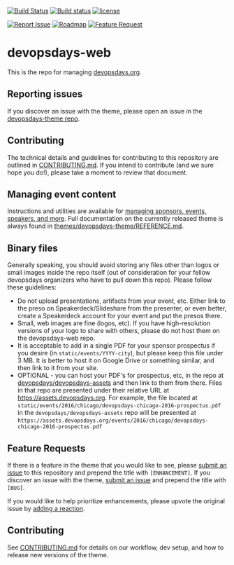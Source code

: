 [![Build Status](https://travis-ci.org/devopsdays/devopsdays-web.svg?branch=master)](https://travis-ci.org/devopsdays/devopsdays-web) [![Build status](https://ci.appveyor.com/api/projects/status/3lobrrssphdb20xd?svg=true)](https://ci.appveyor.com/project/DevOpsDays/devopsdays-web)
[![license](https://img.shields.io/github/license/devopsdays/devopsdays-theme.svg)](https://github.com/devopsdays/devopsdays-web/blob/master/LICENSE)

[![Report Issue](https://github.com/devopsdays/devopsdays-web/blob/master/utilities/img/button_report-issue.png)](https://github.com/devopsdays/devopsdays-theme/issues/new) [![Roadmap](https://github.com/devopsdays/devopsdays-web/blob/master/utilities/img/button_feature-roadmap.png)](https://github.com/devopsdays/devopsdays-theme/milestones) [![Feature Request](https://github.com/devopsdays/devopsdays-web/blob/master/utilities/img/button_feature-request.png)](https://github.com/devopsdays/devopsdays-theme/issues/new) 

# devopsdays-web
This is the repo for managing [devopsdays.org](http://www.devopsdays.org).

## Reporting issues

If you discover an issue with the theme, please open an issue in the [devopsdays-theme repo](https://github.com/devopsdays/devopsdays-theme/issues/new).

## Contributing

The technical details and guidelines for contributing to this repository are outlined in [CONTRIBUTING.md](CONTRIBUTING.md). If you intend to contribute (and we sure hope you do!), please take a moment to review that document.

## Managing event content

Instructions and utilities are available for [managing sponsors, events, speakers, and more](utilities/README.md). Full documentation on the currently released theme is always found in  [themes/devopsdays-theme/REFERENCE.md](https://github.com/devopsdays/devopsdays-web/blob/master/themes/devopsdays-theme/REFERENCE.md).

## Binary files

Generally speaking, you should avoid storing any files other than logos or small images inside the repo itself (out of consideration for your fellow devopsdays organizers who have to pull down this repo). Please follow these guidelines:

* Do not upload presentations, artifacts from your event, etc. Either link to the preso on Speakerdeck/Slideshare from the presenter, or even better, create a Speakerdeck account for your event and put the presos there.
* Small, web images are fine (logos, etc). If you have high-resolution versions of your logo to share with others, please do not host them on the devopsdays-web repo.
* It is acceptable to add in a single PDF for your sponsor prospectus if you desire (in `static/events/YYYY-city`), but please keep this file under 3 MB. It is better to host it on Google Drive or something similar, and then link to it from your site.
* OPTIONAL - you can host your PDF's for prospectus, etc, in the repo at [devopsdays/devopsdays-assets](https://github.com/devopsdays/devopsdays-assets) and then link to them from there. Files in that repo are presented under their relative URL at https://assets.devopsdays.org. For example, the file located at `static/events/2016/chicago/devopsdays-chicago-2016-prospectus.pdf` in the `devopsdays/devopsdays-assets` repo will be presented at `https://assets.devopsdays.org/events/2016/chicago/devopsdays-chicago-2016-prospectus.pdf`

## Feature Requests
If there is a feature in the theme that you would like to see, please [submit an issue](https://github.com/devopsdays/devopsdays-theme/issues/new) to this repository and prepend the title with `[ENHANCEMENT]`. If you discover an issue with the theme, [submit an issue](https://github.com/devopsdays/devopsdays-theme/issues/new) and prepend the title with `[BUG]`.

If you would like to help prioritize enhancements, please upvote the original issue by [adding a reaction](https://github.com/blog/2119-add-reactions-to-pull-requests-issues-and-comments).

## Contributing
See [CONTRIBUTING.md](https://github.com/devopsdays/devopsdays-theme/blob/master/CONTRIBUTING.md) for details on our workflow, dev setup, and how to release new versions of the theme.
